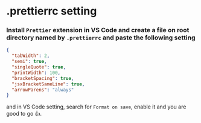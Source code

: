 # .prettierrc setting

### Install `Prettier` extension in VS Code and create a file on root directory named by `.prettierrc` and paste the following setting

```json
{
  "tabWidth": 2,
  "semi": true,
  "singleQuote": true,
  "printWidth": 100,
  "bracketSpacing": true,
  "jsxBracketSameLine": true,
  "arrowParens": "always"
}
```

and in VS Code setting, search for `Format on save`, enable it and you are good to go 👍.
